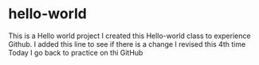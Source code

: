 # hello-world
This is a Hello world project
I created this Hello-world class to experience Github.
I added this line to see if there is a change
I revised this 4th time
Today I go back to practice on thi GitHub
